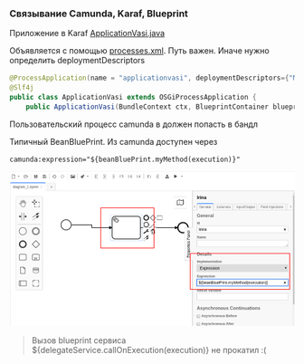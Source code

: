 ### Связывание Camunda, Karaf, Blueprint

Приложение в Karaf [ApplicationVasi.java](src/main/java/ru/perm/v/camunda/ApplicationVasi.java)

Объявляется с помощью [processes.xml](src/main/resources/META-INF/processes.xml). Путь важен. Иначе нужно определить deploymentDescriptors

````java
@ProcessApplication(name = "applicationvasi", deploymentDescriptors={"META-INF/processes.xml"})
@Slf4j
public class ApplicationVasi extends OSGiProcessApplication {
    public ApplicationVasi(BundleContext ctx, BlueprintContainer blueprintContainer) {

````

Пользовательский процесс camunda в [](src/main/resources/diagram_1.bpmn) должен попасть в бандл

Типичный BeanBluePrint. Из camunda доступен через 

````
camunda:expression="${beanBluePrint.myMethod(execution)}"
````

![Схема](./doc/task.png)

>Вызов blueprint сервиса ${delegateService.callOnExecution(execution)} не прокатил :(